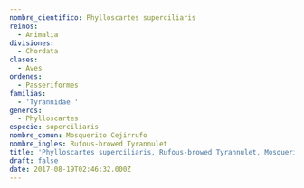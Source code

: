 ```yaml
---
nombre_cientifico: Phylloscartes superciliaris
reinos:
  - Animalia
divisiones:
  - Chordata
clases:
  - Aves
ordenes:
  - Passeriformes
familias:
  - 'Tyrannidae '
generos:
  - Phylloscartes
especie: superciliaris
nombre_comun: Mosquerito Cejirrufo
nombre_ingles: Rufous-browed Tyrannulet
title: 'Phylloscartes superciliaris, Rufous-browed Tyrannulet, Mosquerito Cejirrufo'
draft: false
date: 2017-08-19T02:46:32.000Z
---
```



